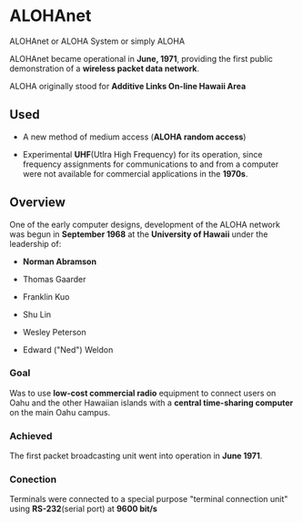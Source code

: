 # ALOHAnet

ALOHAnet or ALOHA System or simply ALOHA

ALOHAnet became operational in **June, 1971**, providing the first public demonstration of a __wireless packet data network__.

ALOHA originally stood for __Additive Links On-line Hawaii Area__

## Used

* A new method of medium access (__ALOHA random access__) 

* Experimental __UHF__(Utlra High Frequency) for its operation, since frequency assignments for communications to and from a computer were not available for commercial applications in the __1970s__.

## Overview

One of the early computer designs, development of the ALOHA network was begun in __September 1968__ at the __University of Hawaii__ under the leadership of:

* __Norman Abramson__

* Thomas Gaarder

* Franklin Kuo

* Shu Lin

* Wesley Peterson

* Edward ("Ned") Weldon

### Goal

Was to use __low-cost commercial radio__ equipment to connect users on Oahu and the other Hawaiian islands with a __central time-sharing computer__ on the main Oahu campus.

### Achieved

The first packet broadcasting unit went into operation in __June 1971__.

### Conection

Terminals were connected to a special purpose "terminal connection unit" using __RS-232__(serial port) at __9600 bit/s__